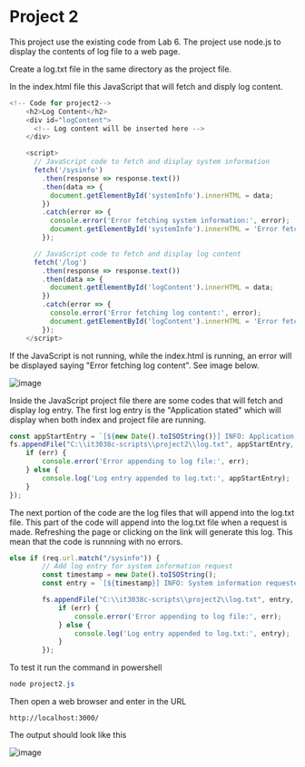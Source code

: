 # Project 2
This project use the existing code from Lab 6.
The project use node.js to display the contents of log file to a web page.

Create a log.txt file in the same directory as the project file.

In the index.html file this JavaScript that will fetch and disply log content.
```Javascript
<!-- Code for project2-->
    <h2>Log Content</h2>
    <div id="logContent">
      <!-- Log content will be inserted here -->
    </div>

    <script>
      // JavaScript code to fetch and display system information
      fetch('/sysinfo')
        .then(response => response.text())
        .then(data => {
          document.getElementById('systemInfo').innerHTML = data;
        })
        .catch(error => {
          console.error('Error fetching system information:', error);
          document.getElementById('systemInfo').innerHTML = 'Error fetching system information.';
        });

      // JavaScript code to fetch and display log content
      fetch('/log')
        .then(response => response.text())
        .then(data => {
          document.getElementById('logContent').innerHTML = data;
        })
        .catch(error => {
          console.error('Error fetching log content:', error);
          document.getElementById('logContent').innerHTML = 'Error fetching log content.';
        });
    </script>
```
If the JavaScript is not running, while the index.html is running, an error will be displayed saying "Error fetching log content". See image below.

![image](https://github.com/leungag/it3038c-scripts/assets/142808905/068f2986-3355-4b1e-9481-cdfbbbbdd857)



Inside the JavaScript project file there are some codes that will fetch and display log entry. The first log entry is the "Application stated" which will display when both index and project file are running.
```JavaScript
const appStartEntry = `[${new Date().toISOString()}] INFO: Application started\n`;
fs.appendFile("C:\\it3038c-scripts\\project2\\log.txt", appStartEntry, (err) => {
    if (err) {
        console.error('Error appending to log file:', err);
    } else {
        console.log('Log entry appended to log.txt:', appStartEntry);
    }
});
```

The next portion of the code are the log files that will append into the log.txt file. 
This part of the code will append into the log.txt file when a request is made. Refreshing the page or clicking on the link will generate this log. This mean that the code is runnning with no errors.
```javascript
else if (req.url.match("/sysinfo")) {
        // Add log entry for system information request
        const timestamp = new Date().toISOString();
        const entry = `[${timestamp}] INFO: System information requested\n`;

        fs.appendFile("C:\\it3038c-scripts\\project2\\log.txt", entry, (err) => {
            if (err) {
                console.error('Error appending to log file:', err);
            } else {
                console.log('Log entry appended to log.txt:', entry);
            }
        });

```

To test it run the command in powershell
```powershell
node project2.js
```

Then open a web browser and enter in the URL
```
http://localhost:3000/
```
The output should look like this

![image](https://github.com/leungag/it3038c-scripts/assets/142808905/9b8952ce-b6c3-4d86-b7c8-b832df53fc2d)


